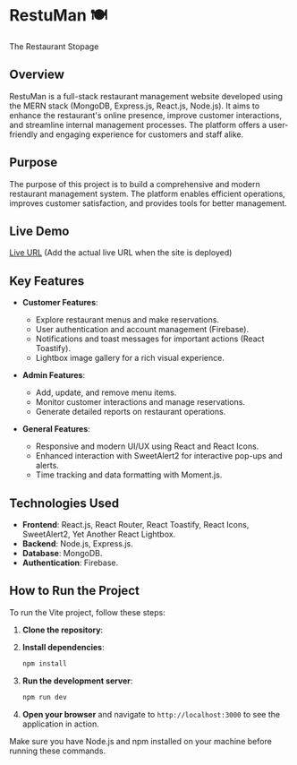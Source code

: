 # RestuMan 🍽  
The Restaurant Stopage  

## Overview  
RestuMan is a full-stack restaurant management website developed using the MERN stack (MongoDB, Express.js, React.js, Node.js). It aims to enhance the restaurant's online presence, improve customer interactions, and streamline internal management processes. The platform offers a user-friendly and engaging experience for customers and staff alike.

## Purpose  
The purpose of this project is to build a comprehensive and modern restaurant management system. The platform enables efficient operations, improves customer satisfaction, and provides tools for better management.  

## Live Demo  
[Live URL](#) (Add the actual live URL when the site is deployed)

## Key Features  
- **Customer Features**:
  - Explore restaurant menus and make reservations.
  - User authentication and account management (Firebase).
  - Notifications and toast messages for important actions (React Toastify).
  - Lightbox image gallery for a rich visual experience.

- **Admin Features**:
  - Add, update, and remove menu items.
  - Monitor customer interactions and manage reservations.
  - Generate detailed reports on restaurant operations.

- **General Features**:
  - Responsive and modern UI/UX using React and React Icons.
  - Enhanced interaction with SweetAlert2 for interactive pop-ups and alerts.
  - Time tracking and data formatting with Moment.js.

## Technologies Used  
- **Frontend**: React.js, React Router, React Toastify, React Icons, SweetAlert2, Yet Another React Lightbox.
- **Backend**: Node.js, Express.js.
- **Database**: MongoDB.
- **Authentication**: Firebase.


## How to Run the Project

To run the Vite project, follow these steps:

1. **Clone the repository**:

2. **Install dependencies**:
    ```sh
    npm install
    ```

3. **Run the development server**:
    ```sh
    npm run dev
    ```

4. **Open your browser** and navigate to `http://localhost:3000` to see the application in action.

Make sure you have Node.js and npm installed on your machine before running these commands.

